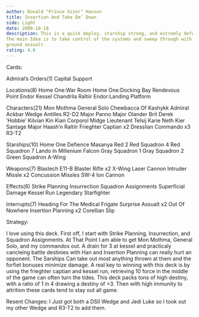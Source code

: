 ```yaml
---
author: Donald "Prince Xizor" Hanson
title: Insertion And Take Em’ Down
side: Light
date: 2000-10-18
description: This is a quick deploy, starship strong, and extremly defensive deck.
The main Idea is to take control of the systems and sweep through with a
ground assualt.
rating: 4.0
---
```

Cards: 

Admiral’s Orders(1)
Capital Support

Locations(8)
Home One:War Room
Home One:Docking Bay
Rendevous Point
Endor
Kessel
Chandrila
Raltiir
Endor:Landing Platform

Characters(21)
Mon Mothma
General Solo
Chewbacca Of Kashykk
Admiral Ackbar
Wedge Antilles
R2-D2
Major Panno
Major Olander Brit
Derek ’Hobbie’ Kilvian
Kin Kian
Corporol Midge
Lieutenant Telsij
Karie Neth
Kier Santage
Major Haash’n
Raltiir Frieghter Captian x2
Dresslian Commando x3
R3-T2

Starships(10)
Home One
Defience
Masanya
Red 2
Red Squadron 4
Red Squadron 7
Lando In Millenium Falcon
Gray Squadron 1
Gray Squadron 2
Green Squadron A-Wing

Weapons(7)
Blastech E11-B Blaster Rifle x2
X-Wing Laser Cannon
Intruder Missle x2
Concussion Missles
SW-4 Ion Cannon

Effects(6)
Strike Planning
Insurrection
Squadron Assignments
Superficial Damage
Kessel Run
Legendary Starfighter

Interrupts(7)
Heading For The Medical Frigate
Surprise Assualt x2
Out Of Nowhere
Insertion Planning x2
Corellian Slip 

Strategy: 

I love using this deck.
First off, I start with Strike Planning, Insurrection, and Squadron
Assignments.  At That Point I am able to get Mon Mothma, General Solo, and
my commandos out.
A drain for 3 at kessel and practicaly cancleing battle
destinies with Han and Insertion Planning can really hurt an opponent.
The Sarships Can take out most anything thrown at them and the forfiet
bonuses minimize damage. A real key to winning with this deck is by
using the frieghter captian and kessel run, retrieving 10 force in the
middle of the game can often turn the tides. This deck packs tons of high
destiny, with a ratio of 1 in 4 drawing a destiny of >3. Then with high
immunity to attrition these cards tend to stay out all game.


Resent Changes:
I Just got both a DSII Wedge and Jedi Luke so I took out my other Wedge and R3-T2 to add them. 